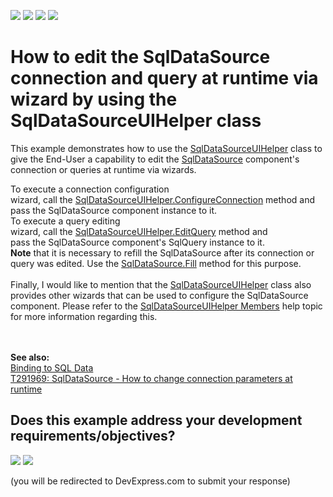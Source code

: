 <!-- default badges list -->
![](https://img.shields.io/endpoint?url=https://codecentral.devexpress.com/api/v1/VersionRange/128582891/18.2.2%2B)
[![](https://img.shields.io/badge/Open_in_DevExpress_Support_Center-FF7200?style=flat-square&logo=DevExpress&logoColor=white)](https://supportcenter.devexpress.com/ticket/details/T292798)
[![](https://img.shields.io/badge/📖_How_to_use_DevExpress_Examples-e9f6fc?style=flat-square)](https://docs.devexpress.com/GeneralInformation/403183)
[![](https://img.shields.io/badge/💬_Leave_Feedback-feecdd?style=flat-square)](#does-this-example-address-your-development-requirementsobjectives)
<!-- default badges end -->
# How to edit the SqlDataSource connection and query at runtime via wizard by using the SqlDataSourceUIHelper class


<p>This example demonstrates how to use the <a href="https://documentation.devexpress.com/#WindowsForms/clsDevExpressDataAccessUISqlSqlDataSourceUIHelpertopic">SqlDataSourceUIHelper</a> class to give the End-User a capability to edit the <a href="https://documentation.devexpress.com/#CoreLibraries/clsDevExpressDataAccessSqlSqlDataSourcetopic">SqlDataSource</a> component's connection or queries at runtime via wizards.</p>
<p>To execute a connection configuration wizard, call the <a href="https://documentation.devexpress.com/#WindowsForms/DevExpressDataAccessUISqlSqlDataSourceUIHelper_ConfigureConnectiontopic">SqlDataSourceUIHelper.ConfigureConnection</a> method and pass the SqlDataSource component instance to it. <br />To execute a query editing wizard, call the <a href="https://documentation.devexpress.com/#WindowsForms/DevExpressDataAccessUISqlSqlDataSourceUIHelper_EditQuerytopic">SqlDataSourceUIHelper.EditQuery</a> method and pass the SqlDataSource component's SqlQuery instance to it. <br /><strong>Note</strong> that it is necessary to refill the SqlDataSource after its connection or query was edited. Use the <a href="https://documentation.devexpress.com/#CoreLibraries/DevExpressDataAccessSqlSqlDataSource_Filltopic">SqlDataSource.Fill</a> method for this purpose.<br /><br />Finally, I would like to mention that the <a href="https://documentation.devexpress.com/#WindowsForms/clsDevExpressDataAccessUISqlSqlDataSourceUIHelpertopic">SqlDataSourceUIHelper</a> class also provides other wizards that can be used to configure the SqlDataSource component. Please refer to the <a href="https://documentation.devexpress.com/#WindowsForms/DevExpressDataAccessUISqlSqlDataSourceUIHelperMembersTopicAll">SqlDataSourceUIHelper Members</a> help topic for more information regarding this.</p>
<br /><br /><strong>See also:<br /></strong><a href="https://documentation.devexpress.com/#WindowsForms/CustomDocument18167">Binding to SQL Data</a><br /><a href="https://www.devexpress.com/Support/Center/p/T291969">T291969: SqlDataSource - How to change connection parameters at runtime</a>

<br/>


<!-- feedback -->
## Does this example address your development requirements/objectives?

[<img src="https://www.devexpress.com/support/examples/i/yes-button.svg"/>](https://www.devexpress.com/support/examples/survey.xml?utm_source=github&utm_campaign=winforms-grid-edit-the-sqldatasource-connection-and-query-at-runtime&~~~was_helpful=yes) [<img src="https://www.devexpress.com/support/examples/i/no-button.svg"/>](https://www.devexpress.com/support/examples/survey.xml?utm_source=github&utm_campaign=winforms-grid-edit-the-sqldatasource-connection-and-query-at-runtime&~~~was_helpful=no)

(you will be redirected to DevExpress.com to submit your response)
<!-- feedback end -->
